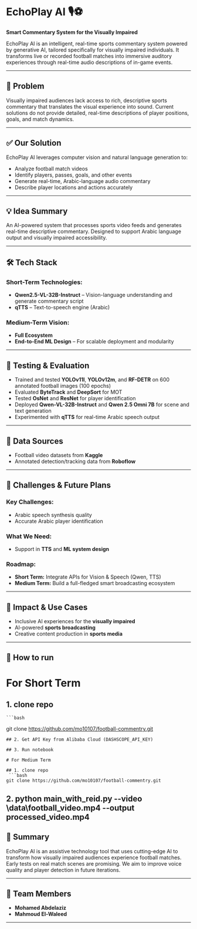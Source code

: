 # EchoPlay AI 🎙️⚽

**Smart Commentary System for the Visually Impaired**

EchoPlay AI is an intelligent, real-time sports commentary system powered by generative AI, tailored specifically for visually impaired individuals. It transforms live or recorded football matches into immersive auditory experiences through real-time audio descriptions of in-game events.

---

## 📌 Problem

Visually impaired audiences lack access to rich, descriptive sports commentary that translates the visual experience into sound. Current solutions do not provide detailed, real-time descriptions of player positions, goals, and match dynamics.

---

## ✅ Our Solution

EchoPlay AI leverages computer vision and natural language generation to:
- Analyze football match videos
- Identify players, passes, goals, and other events
- Generate real-time, Arabic-language audio commentary
- Describe player locations and actions accurately

---

## 💡 Idea Summary

An AI-powered system that processes sports video feeds and generates real-time descriptive commentary. Designed to support Arabic language output and visually impaired accessibility.

---

## 🛠️ Tech Stack

### Short-Term Technologies:
- **Qwen2.5-VL-32B-Instruct** – Vision-language understanding and generate commentary script
- **qTTS** – Text-to-speech engine (Arabic)

### Medium-Term Vision:
- **Full Ecosystem** 
- **End-to-End ML Design** – For scalable deployment and modularity

---

## 🧪 Testing & Evaluation

- Trained and tested **YOLOv11l**, **YOLOv12m**, and **RF-DETR** on 600 annotated football images (100 epochs)
- Evaluated **ByteTrack** and **DeepSort** for MOT
- Tested **OsNet** and **ResNet** for player identification
- Deployed **Qwen-VL-32B-Instruct** and **Qwen 2.5 Omni 7B** for scene and text generation
- Experimented with **qTTS** for real-time Arabic speech output

---

## 📂 Data Sources

- Football video datasets from **Kaggle**
- Annotated detection/tracking data from **Roboflow**

---

## 🚧 Challenges & Future Plans

### Key Challenges:
- Arabic speech synthesis quality
- Accurate Arabic player identification

### What We Need:
- Support in **TTS** and **ML system design**

### Roadmap:
- **Short Term:** Integrate APIs for Vision & Speech (Qwen, TTS)
- **Medium Term:** Build a full-fledged smart broadcasting ecosystem

---

## 🎯 Impact & Use Cases

- Inclusive AI experiences for the **visually impaired**
- AI-powered **sports broadcasting**
- Creative content production in **sports media**

---

## 🎥 How to run 

# For Short Term 
## 1. clone repo
    ```bash
   git clone https://github.com/mo10107/football-commentry.git
   ```
## 2. Get API Key from Alibaba Cloud (DASHSCOPE_API_KEY)

## 3. Run notebook

# For Medium Term

## 1. clone repo
    ```bash
   git clone https://github.com/mo10107/football-commentry.git
   ```
## 2. python main_with_reid.py --video \data\football_video.mp4 --output processed_video.mp4 

## 📌 Summary

EchoPlay AI is an assistive technology tool that uses cutting-edge AI to transform how visually impaired audiences experience football matches. Early tests on real match scenes are promising. We aim to improve voice quality and player detection in future iterations.

---

## 🙌 Team Members

- **Mohamed Abdelaziz**
- **Mahmoud El-Waleed**

---

